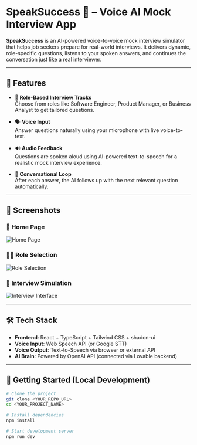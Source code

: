 # SpeakSuccess 🎤 – Voice AI Mock Interview App

**SpeakSuccess** is an AI-powered voice-to-voice mock interview simulator that helps job seekers prepare for real-world interviews. It delivers dynamic, role-specific questions, listens to your spoken answers, and continues the conversation just like a real interviewer.

---

## 🌟 Features

- 🎯 **Role-Based Interview Tracks**  
  Choose from roles like Software Engineer, Product Manager, or Business Analyst to get tailored questions.

- 🗣️ **Voice Input**  
  Answer questions naturally using your microphone with live voice-to-text.

- 🔊 **Audio Feedback**  
  Questions are spoken aloud using AI-powered text-to-speech for a realistic mock interview experience.

- 🔁 **Conversational Loop**  
  After each answer, the AI follows up with the next relevant question automatically.

---

## 📸 Screenshots

### 🎯 Home Page
![Home Page](/mnt/data/c0ac499c-c998-4d0f-9401-c78bc37789bc.png)

### 👨‍💻 Role Selection
![Role Selection](/mnt/data/c0ec6b4f-81d7-4f43-8d24-e617a658062d.png)

### 🧠 Interview Simulation
![Interview Interface](/mnt/data/850b8aaa-68e1-4b9c-bb74-ee798305069e.png)

---

## 🛠️ Tech Stack

- **Frontend**: React + TypeScript + Tailwind CSS + shadcn-ui
- **Voice Input**: Web Speech API (or Google STT)
- **Voice Output**: Text-to-Speech via browser or external API
- **AI Brain**: Powered by OpenAI API (connected via Lovable backend)

---

## 🚀 Getting Started (Local Development)

```bash
# Clone the project
git clone <YOUR_REPO_URL>
cd <YOUR_PROJECT_NAME>

# Install dependencies
npm install

# Start development server
npm run dev
